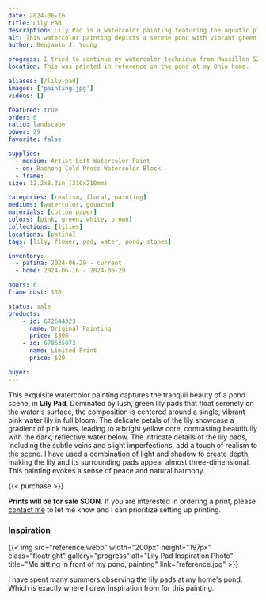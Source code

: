 ```yaml
---
date: 2024-06-16
title: Lily Pad
description: Lily Pad is a watercolor painting featuring the aquatic plant and flower as it floats on pond water.
alt: This watercolor painting depicts a serene pond with vibrant green lily pads and a delicate pink water lily blooming at the center.
author: Benjamin J. Young

progress: I tried to continue my watercolor technique from Massillon 52, but keep certain elements lose like I did with Sailing Away Schoon. Using gouache on the base of the flower.
location: This was painted in reference on the pond at my Ohio home.

aliases: [/lily-pad]
images: ['painting.jpg']
videos: []

featured: true
order: 6
ratio: landscape
power: 29
favorite: false

supplies:
  - medium: Artist Loft Watercolor Paint
  - on: Baohong Cold Press Watercolor Block
  - frame: 
size: 12.2x8.3in (310x210mm)

categories: [realism, floral, painting]
mediums: [watercolor, gouache]
materials: [cotton paper]
colors: [pink, green, white, brown]
collections: [lilies]
locations: [patina]
tags: [lily, flower, pad, water, pond, stones]

inventory:
  - patina: 2024-06-29 - current
  - home: 2024-06-16 - 2024-06-29

hours: 6
frame cost: $30

status: sale
products:
    - id: 672644323
      name: Original Painting
      price: $300
    - id: 678635073
      name: Limited Print
      price: $29

buyer: 
---
```


This exquisite watercolor painting captures the tranquil beauty of a pond scene, in **Lily Pad**. Dominated by lush, green lily pads that float serenely on the water's surface, the composition is centered around a single, vibrant pink water lily in full bloom. The delicate petals of the lily showcase a gradient of pink hues, leading to a bright yellow core, contrasting beautifully with the dark, reflective water below. The intricate details of the lily pads, including the subtle veins and slight imperfections, add a touch of realism to the scene. I have used a combination of light and shadow to create depth, making the lily and its surrounding pads appear almost three-dimensional. This painting evokes a sense of peace and natural harmony.

{{< purchase >}}

**Prints will be for sale SOON.** If you are interested in ordering a print, please [contact me](/contact) to let me know and I can prioritize setting up printing.

### Inspiration ###

{{< img src="reference.webp" width="200px" height="197px" class="floatright" gallery="progress" alt="Lily Pad Inspiration Photo" title="Me sitting in front of my pond, painting" link="reference.jpg" >}}

I have spent many summers observing the lily pads at my home's pond. Which is exactly where I drew inspiration from for this painting.